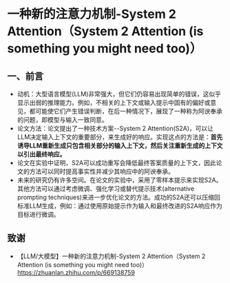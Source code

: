 # 一种新的注意力机制-System 2 Attention（System 2 Attention (is something you might need too)）

## 一、前言

- 动机：大型语言模型(LLM)非常强大，但它们仍容易出现简单的错误，这似乎显示出弱的推理能力。例如，不相关的上下文或输入提示中固有的偏好或意见，都可能使它们产生错误判断，在后一种情况下，展现了一种称为阿谀奉承的问题，即模型与输入一致同意。
- 论文方法：论文提出了一种技术方案--System 2 Attention(S2A)，可以让LLM决定输入上下文的重要部分，来生成好的响应。实现这点的方法是：**首先诱导LLM重新生成只包含相关部分的输入上下文，然后关注重新生成的上下文以引出最终响应。**
- 论文在实验中证明，S2A可以成功重写会降低最终答案质量的上下文，因此论文的方法可以同时提高事实性并减少其响应中的阿谀奉承。
- 未来的研究仍有许多空间。在论文的实验中，采用了零样本提示来实现S2A。其他方法可以通过考虑微调、强化学习或替代提示技术(alternative prompting techniques)来进一步优化论文的方法。成功的S2A还可以压缩回标准LLM生成，例如：通过使用原始提示作为输入和最终改进的S2A响应作为目标进行微调。









## 致谢

- 【LLM/大模型】一种新的注意力机制-System 2 Attention（System 2 Attention (is something you might need too)） https://zhuanlan.zhihu.com/p/669138759